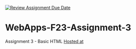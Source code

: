 [![Review Assignment Due Date](https://classroom.github.com/assets/deadline-readme-button-24ddc0f5d75046c5622901739e7c5dd533143b0c8e959d652212380cedb1ea36.svg)](https://classroom.github.com/a/q2-Q7VCy)
# WebApps-F23-Assignment-3
Assignment 3 - Basic HTML
        <a href="https://44-563-webapps-f23.github.io/44563-webapps-f23-assignment3-kalpana762/">Hosted at</a>

